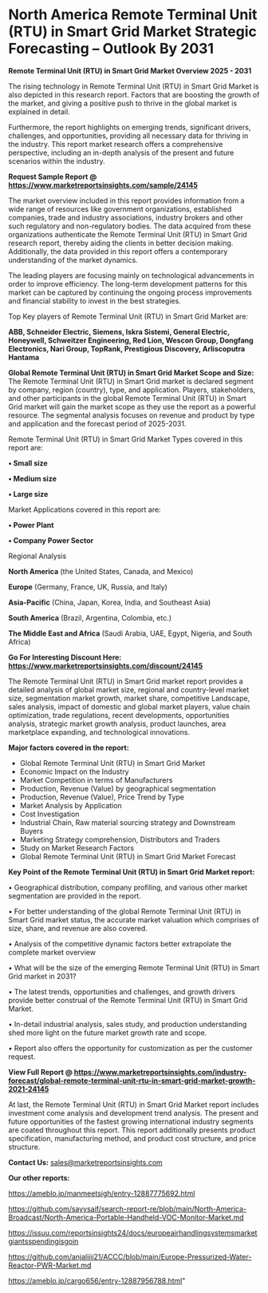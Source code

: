 # North America Remote Terminal Unit (RTU) in Smart Grid Market Strategic Forecasting – Outlook By 2031

<Strong> Remote Terminal Unit (RTU) in Smart Grid Market Overview 2025 - 2031</strong>

The rising technology in Remote Terminal Unit (RTU) in Smart Grid Market is also depicted in this research report. Factors that are boosting the growth of the market, and giving a positive push to thrive in the global market is explained in detail.

Furthermore, the report highlights on emerging trends, significant drivers, challenges, and opportunities, providing all necessary data for thriving in the industry. This report market research offers a comprehensive perspective, including an in-depth analysis of the present and future scenarios within the industry.

<strong>Request Sample Report @ <a href=https://www.marketreportsinsights.com/sample/24145>https://www.marketreportsinsights.com/sample/24145</a></strong>

The market overview included in this report provides information from a wide range of resources like government organizations, established companies, trade and industry associations, industry brokers and other such regulatory and non-regulatory bodies. The data acquired from these organizations authenticate the Remote Terminal Unit (RTU) in Smart Grid research report, thereby aiding the clients in better decision making. Additionally, the data provided in this report offers a contemporary understanding of the market dynamics.

The leading players are focusing mainly on technological advancements in order to improve efficiency. The long-term development patterns for this market can be captured by continuing the ongoing process improvements and financial stability to invest in the best strategies.

Top Key players of Remote Terminal Unit (RTU) in Smart Grid Market are:

<strong>ABB, Schneider Electric, Siemens, Iskra Sistemi, General Electric, Honeywell, Schweitzer Engineering, Red Lion, Wescon Group, Dongfang Electronics, Nari Group, TopRank, Prestigious Discovery, Arliscoputra Hantama</strong>

<strong><b>Global Remote Terminal Unit (RTU) in Smart Grid Market Scope and Size:</b></strong>
The Remote Terminal Unit (RTU) in Smart Grid market is declared segment by company, region (country), type, and application. Players, stakeholders, and other participants in the global Remote Terminal Unit (RTU) in Smart Grid market will gain the market scope as they use the report as a powerful resource. The segmental analysis focuses on revenue and product by type and application and the forecast period of 2025-2031.

Remote Terminal Unit (RTU) in Smart Grid Market Types covered in this report are:

<strong>• Small size

• Medium size

• Large size</strong>

Market Applications covered in this report are:

<strong>• Power Plant

• Company Power Sector</strong> 

Regional Analysis

<strong>North America</strong> (the United States, Canada, and Mexico)

<strong>Europe</strong> (Germany, France, UK, Russia, and Italy)

<strong>Asia-Pacific</strong> (China, Japan, Korea, India, and Southeast Asia)

<strong>South America</strong> (Brazil, Argentina, Colombia, etc.)

<strong>The Middle East and Africa</strong> (Saudi Arabia, UAE, Egypt, Nigeria, and South Africa)

<strong>Go For Interesting Discount Here: <a href=https://www.marketreportsinsights.com/discount/24145>https://www.marketreportsinsights.com/discount/24145</a></strong>

The Remote Terminal Unit (RTU) in Smart Grid market report provides a detailed analysis of global market size, regional and country-level market size, segmentation market growth, market share, competitive Landscape, sales analysis, impact of domestic and global market players, value chain optimization, trade regulations, recent developments, opportunities analysis, strategic market growth analysis, product launches, area marketplace expanding, and technological innovations.

<strong><b>Major factors covered in the report:</b></strong>
<ul>
  <li>Global Remote Terminal Unit (RTU) in Smart Grid Market </li>
  <li>Economic Impact on the Industry</li>
  <li>Market Competition in terms of Manufacturers</li>
  <li>Production, Revenue (Value) by geographical segmentation</li>
  <li>Production, Revenue (Value), Price Trend by Type</li>
  <li>Market Analysis by Application</li>
  <li>Cost Investigation</li>
  <li>Industrial Chain, Raw material sourcing strategy and Downstream Buyers</li>
  <li>Marketing Strategy comprehension, Distributors and Traders</li>
  <li>Study on Market Research Factors</li>
  <li>Global Remote Terminal Unit (RTU) in Smart Grid Market Forecast</li>
</ul>

<strong><b>Key Point of the Remote Terminal Unit (RTU) in Smart Grid Market report:</b></strong>

• Geographical distribution, company profiling, and various other market segmentation are provided in the report.

• For better understanding of the global Remote Terminal Unit (RTU) in Smart Grid market status, the accurate market valuation which comprises of size, share, and revenue are also covered.

• Analysis of the competitive dynamic factors better extrapolate the complete market overview

• What will be the size of the emerging Remote Terminal Unit (RTU) in Smart Grid market in 2031?

• The latest trends, opportunities and challenges, and growth drivers provide better construal of the Remote Terminal Unit (RTU) in Smart Grid Market.

• In-detail industrial analysis, sales study, and production understanding shed more light on the future market growth rate and scope.

• Report also offers the opportunity for customization as per the customer request.

<strong><b>View Full Report @ <a href=https://www.marketreportsinsights.com/industry-forecast/global-remote-terminal-unit-rtu-in-smart-grid-market-growth-2021-24145>https://www.marketreportsinsights.com/industry-forecast/global-remote-terminal-unit-rtu-in-smart-grid-market-growth-2021-24145</a></b></strong>


At last, the Remote Terminal Unit (RTU) in Smart Grid Market report includes investment come analysis and development trend analysis. The present and future opportunities of the fastest growing international industry segments are coated throughout this report. This report additionally presents product specification, manufacturing method, and product cost structure, and price structure.

<strong>Contact Us:</strong>
sales@marketreportsinsights.com

<strong>Our other reports:</strong>

<a href=https://ameblo.jp/manmeetsigh/entry-12887775692.html>https://ameblo.jp/manmeetsigh/entry-12887775692.html</a>

<a href=https://github.com/sayysaif/search-report-re/blob/main/North-America-Broadcast/North-America-Portable-Handheld-VOC-Monitor-Market.md>https://github.com/sayysaif/search-report-re/blob/main/North-America-Broadcast/North-America-Portable-Handheld-VOC-Monitor-Market.md</a>

<a href=https://issuu.com/reportsinsights24/docs/europeairhandlingsystemsmarketgiantsspendingisgoin>https://issuu.com/reportsinsights24/docs/europeairhandlingsystemsmarketgiantsspendingisgoin</a>

<a href=https://github.com/anjaliiii21/ACCC/blob/main/Europe-Pressurized-Water-Reactor-PWR-Market.md>https://github.com/anjaliiii21/ACCC/blob/main/Europe-Pressurized-Water-Reactor-PWR-Market.md</a>

<a href=https://ameblo.jp/cargo656/entry-12887956788.html>https://ameblo.jp/cargo656/entry-12887956788.html</a>"
